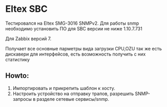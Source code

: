# Eltex SBC

Тестировался на Eltex SMG-3016 SNMPv2.
Для работы snmp необходимо установить ПО для SBC версии не ниже 1.10.7.731

Для Zabbix версий 7.

Получает все основные парметры вида загрузки CPU,OZU так же есть дискавери для интерфейсов, есть возможность получить с них статистику


## Howto:
1. Импортировать и прикрепить шаблон к хосту.
2. Настроить устройство на отправку трапов, разрешить SNMP-запросы в разделе сетевые сервисы/snmp.
